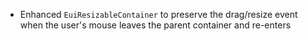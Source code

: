 - Enhanced `EuiResizableContainer` to preserve the drag/resize event when the user's mouse leaves the parent container and re-enters
